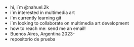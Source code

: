 - hi, i´m @nahuel.2k 
- i´m interested in multimedia art
- i´m currently learning git
- i´m looking to collaborate on multimedia art development
- how to reach me: send me an email!
- Buenos Aires, Argentina 2023- 
- repositorio de prueba
 
<!---
nahuel2k/nahuel2k is a special repository because its ´README.md´ (this file) appears on your GitHub profile
you can click thePreview link to take a look at your changes.
--->

